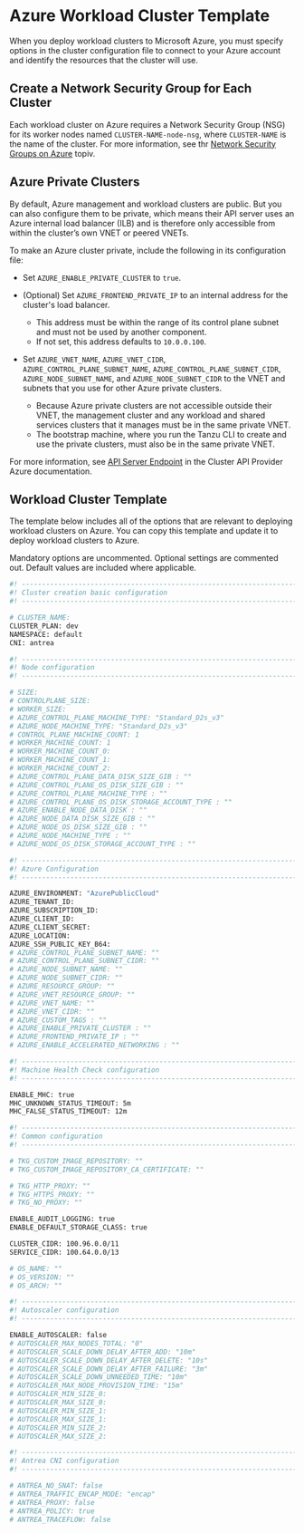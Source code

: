 # Azure Workload Cluster Template

When you deploy workload clusters to Microsoft Azure, you must specify options in the cluster configuration file to connect to your Azure account and identify the resources that the cluster will use.

## <a id="nsg"></a> Create a Network Security Group for Each Cluster

Each workload cluster on Azure requires a Network Security Group (NSG) for its worker nodes named `CLUSTER-NAME-node-nsg`, where `CLUSTER-NAME` is the name of the cluster. For more information, see thr [Network Security Groups on Azure](ref-azure/#a-idnsgsa-network-security-groups-on-azure) topiv.

## <a id="private"></a> Azure Private Clusters

By default, Azure management and workload clusters are public.
But you can also configure them to be private, which means their API server uses an Azure internal load balancer (ILB) and is therefore only accessible from within the cluster’s own VNET or peered VNETs.

To make an Azure cluster private, include the following in its configuration file:

* Set `AZURE_ENABLE_PRIVATE_CLUSTER` to `true`.

* (Optional) Set `AZURE_FRONTEND_PRIVATE_IP` to an internal address for the cluster's load balancer.

   - This address must be within the range of its control plane subnet and must not be used by another component.
   - If not set, this address defaults to `10.0.0.100`.

* Set `AZURE_VNET_NAME`, `AZURE_VNET_CIDR`, `AZURE_CONTROL_PLANE_SUBNET_NAME`, `AZURE_CONTROL_PLANE_SUBNET_CIDR`, `AZURE_NODE_SUBNET_NAME`, and `AZURE_NODE_SUBNET_CIDR` to the VNET and subnets that you use for other Azure private clusters.

   - Because Azure private clusters are not accessible outside their VNET, the management cluster and any workload and shared services clusters that it manages must be in the same private VNET.
   - The bootstrap machine, where you run the Tanzu CLI to create and use the private clusters, must also be in the same private VNET.

For more information, see [API Server Endpoint](https://capz.sigs.k8s.io/topics/api-server-endpoint.html) in the Cluster API Provider Azure documentation.

## <a id="template"></a> Workload Cluster Template

The template below includes all of the options that are relevant to deploying workload clusters on Azure. You can copy this template and update it to deploy workload clusters to Azure.

Mandatory options are uncommented. Optional settings are commented out. Default values are included where applicable.


```sh
#! ---------------------------------------------------------------------
#! Cluster creation basic configuration
#! ---------------------------------------------------------------------

# CLUSTER_NAME:
CLUSTER_PLAN: dev
NAMESPACE: default
CNI: antrea

#! ---------------------------------------------------------------------
#! Node configuration
#! ---------------------------------------------------------------------

# SIZE:
# CONTROLPLANE_SIZE:
# WORKER_SIZE:
# AZURE_CONTROL_PLANE_MACHINE_TYPE: "Standard_D2s_v3"
# AZURE_NODE_MACHINE_TYPE: "Standard_D2s_v3"
# CONTROL_PLANE_MACHINE_COUNT: 1
# WORKER_MACHINE_COUNT: 1
# WORKER_MACHINE_COUNT_0:
# WORKER_MACHINE_COUNT_1:
# WORKER_MACHINE_COUNT_2:
# AZURE_CONTROL_PLANE_DATA_DISK_SIZE_GIB : ""
# AZURE_CONTROL_PLANE_OS_DISK_SIZE_GIB : ""
# AZURE_CONTROL_PLANE_MACHINE_TYPE : ""
# AZURE_CONTROL_PLANE_OS_DISK_STORAGE_ACCOUNT_TYPE : ""
# AZURE_ENABLE_NODE_DATA_DISK : ""
# AZURE_NODE_DATA_DISK_SIZE_GIB : ""
# AZURE_NODE_OS_DISK_SIZE_GIB : ""
# AZURE_NODE_MACHINE_TYPE : ""
# AZURE_NODE_OS_DISK_STORAGE_ACCOUNT_TYPE : ""

#! ---------------------------------------------------------------------
#! Azure Configuration
#! ---------------------------------------------------------------------

AZURE_ENVIRONMENT: "AzurePublicCloud"
AZURE_TENANT_ID:
AZURE_SUBSCRIPTION_ID:
AZURE_CLIENT_ID:
AZURE_CLIENT_SECRET:
AZURE_LOCATION:
AZURE_SSH_PUBLIC_KEY_B64:
# AZURE_CONTROL_PLANE_SUBNET_NAME: ""
# AZURE_CONTROL_PLANE_SUBNET_CIDR: ""
# AZURE_NODE_SUBNET_NAME: ""
# AZURE_NODE_SUBNET_CIDR: ""
# AZURE_RESOURCE_GROUP: ""
# AZURE_VNET_RESOURCE_GROUP: ""
# AZURE_VNET_NAME: ""
# AZURE_VNET_CIDR: ""
# AZURE_CUSTOM_TAGS : ""
# AZURE_ENABLE_PRIVATE_CLUSTER : ""
# AZURE_FRONTEND_PRIVATE_IP : ""
# AZURE_ENABLE_ACCELERATED_NETWORKING : ""

#! ---------------------------------------------------------------------
#! Machine Health Check configuration
#! ---------------------------------------------------------------------

ENABLE_MHC: true
MHC_UNKNOWN_STATUS_TIMEOUT: 5m
MHC_FALSE_STATUS_TIMEOUT: 12m

#! ---------------------------------------------------------------------
#! Common configuration
#! ---------------------------------------------------------------------

# TKG_CUSTOM_IMAGE_REPOSITORY: ""
# TKG_CUSTOM_IMAGE_REPOSITORY_CA_CERTIFICATE: ""

# TKG_HTTP_PROXY: ""
# TKG_HTTPS_PROXY: ""
# TKG_NO_PROXY: ""

ENABLE_AUDIT_LOGGING: true
ENABLE_DEFAULT_STORAGE_CLASS: true

CLUSTER_CIDR: 100.96.0.0/11
SERVICE_CIDR: 100.64.0.0/13

# OS_NAME: ""
# OS_VERSION: ""
# OS_ARCH: ""

#! ---------------------------------------------------------------------
#! Autoscaler configuration
#! ---------------------------------------------------------------------

ENABLE_AUTOSCALER: false
# AUTOSCALER_MAX_NODES_TOTAL: "0"
# AUTOSCALER_SCALE_DOWN_DELAY_AFTER_ADD: "10m"
# AUTOSCALER_SCALE_DOWN_DELAY_AFTER_DELETE: "10s"
# AUTOSCALER_SCALE_DOWN_DELAY_AFTER_FAILURE: "3m"
# AUTOSCALER_SCALE_DOWN_UNNEEDED_TIME: "10m"
# AUTOSCALER_MAX_NODE_PROVISION_TIME: "15m"
# AUTOSCALER_MIN_SIZE_0:
# AUTOSCALER_MAX_SIZE_0:
# AUTOSCALER_MIN_SIZE_1:
# AUTOSCALER_MAX_SIZE_1:
# AUTOSCALER_MIN_SIZE_2:
# AUTOSCALER_MAX_SIZE_2:

#! ---------------------------------------------------------------------
#! Antrea CNI configuration
#! ---------------------------------------------------------------------

# ANTREA_NO_SNAT: false
# ANTREA_TRAFFIC_ENCAP_MODE: "encap"
# ANTREA_PROXY: false
# ANTREA_POLICY: true
# ANTREA_TRACEFLOW: false
```


